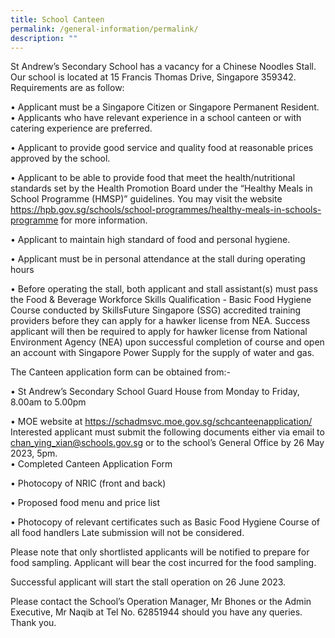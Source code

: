 ```yaml
---
title: School Canteen
permalink: /general-information/permalink/
description: ""
---
```

St Andrew’s Secondary School has a vacancy for a Chinese Noodles Stall.  Our school is located at 15 Francis Thomas Drive,  Singapore 359342.
Requirements are as follow:

•	Applicant must be a Singapore Citizen or Singapore Permanent Resident.                                                                            
•	Applicants who have relevant experience in a school canteen or with catering experience are preferred.

•	Applicant to provide good service and quality food at reasonable prices approved by the school.

•	Applicant to be able to provide food that meet the health/nutritional standards set by the Health Promotion Board under the “Healthy Meals in School Programme (HMSP)” guidelines. You may visit the website https://hpb.gov.sg/schools/school-programmes/healthy-meals-in-schools-programme for more information.

•	Applicant to maintain high standard of food and personal hygiene.

•	Applicant must be in personal attendance at the stall during operating hours

•	Before operating the stall, both applicant and stall assistant(s) must pass the Food & Beverage Workforce Skills Qualification - Basic Food Hygiene Course conducted by SkillsFuture Singapore (SSG) accredited training providers before they can apply for a hawker license from NEA. Success applicant will then be required to apply for hawker license from National Environment Agency (NEA) upon successful completion of course and open an account with Singapore Power Supply for the supply of water and gas.

The Canteen application form can be obtained from:-

•	St Andrew’s Secondary School Guard House from Monday to Friday, 8.00am to 5.00pm

•	MOE website at 
https://schadmsvc.moe.gov.sg/schcanteenapplication/
Interested applicant must submit the following documents either via email to chan_ying_xian@schools.gov.sg or to the school’s General Office by 26 May 2023, 5pm.  
•	Completed Canteen Application Form

•	Photocopy of NRIC (front and back)

•	Proposed food menu and price list

•	Photocopy of relevant certificates such as Basic Food Hygiene Course of all food handlers
Late submission will not be considered.

Please note that only shortlisted applicants will be notified to prepare for food sampling. Applicant will bear the cost incurred for the food sampling.

Successful applicant will start the stall operation on 26 June 2023.

Please contact the School’s Operation Manager, Mr Bhones or the Admin Executive, Mr Naqib at Tel No. 62851944 should you have any queries.
Thank you.